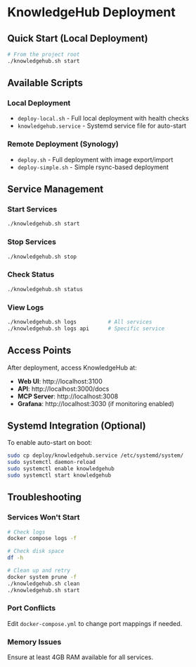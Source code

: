 # KnowledgeHub Deployment

## Quick Start (Local Deployment)

```bash
# From the project root
./knowledgehub.sh start
```

## Available Scripts

### Local Deployment
- `deploy-local.sh` - Full local deployment with health checks
- `knowledgehub.service` - Systemd service file for auto-start

### Remote Deployment (Synology)
- `deploy.sh` - Full deployment with image export/import
- `deploy-simple.sh` - Simple rsync-based deployment

## Service Management

### Start Services
```bash
./knowledgehub.sh start
```

### Stop Services
```bash
./knowledgehub.sh stop
```

### Check Status
```bash
./knowledgehub.sh status
```

### View Logs
```bash
./knowledgehub.sh logs          # All services
./knowledgehub.sh logs api      # Specific service
```

## Access Points

After deployment, access KnowledgeHub at:
- **Web UI**: http://localhost:3100
- **API**: http://localhost:3000/docs
- **MCP Server**: http://localhost:3008
- **Grafana**: http://localhost:3030 (if monitoring enabled)

## Systemd Integration (Optional)

To enable auto-start on boot:

```bash
sudo cp deploy/knowledgehub.service /etc/systemd/system/
sudo systemctl daemon-reload
sudo systemctl enable knowledgehub
sudo systemctl start knowledgehub
```

## Troubleshooting

### Services Won't Start
```bash
# Check logs
docker compose logs -f

# Check disk space
df -h

# Clean up and retry
docker system prune -f
./knowledgehub.sh clean
./knowledgehub.sh start
```

### Port Conflicts
Edit `docker-compose.yml` to change port mappings if needed.

### Memory Issues
Ensure at least 4GB RAM available for all services.